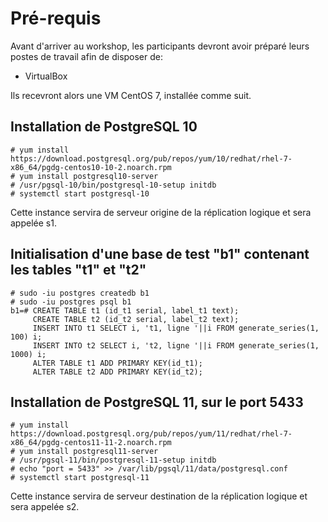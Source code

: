 # Pré-requis

Avant d'arriver au workshop, les participants devront avoir préparé leurs
postes de travail afin de disposer de:

* VirtualBox

Ils recevront alors une VM CentOS 7, installée comme suit.

## Installation de PostgreSQL 10

```
# yum install https://download.postgresql.org/pub/repos/yum/10/redhat/rhel-7-x86_64/pgdg-centos10-10-2.noarch.rpm
# yum install postgresql10-server
# /usr/pgsql-10/bin/postgresql-10-setup initdb
# systemctl start postgresql-10
```

Cette instance servira de serveur origine de la réplication logique et sera appelée s1.

## Initialisation d'une base de test "b1" contenant les tables "t1" et "t2"

```
# sudo -iu postgres createdb b1
# sudo -iu postgres psql b1
b1=# CREATE TABLE t1 (id_t1 serial, label_t1 text);
	 CREATE TABLE t2 (id_t2 serial, label_t2 text);
	 INSERT INTO t1 SELECT i, 't1, ligne '||i FROM generate_series(1, 100) i;
	 INSERT INTO t2 SELECT i, 't2, ligne '||i FROM generate_series(1, 1000) i;
	 ALTER TABLE t1 ADD PRIMARY KEY(id_t1);
	 ALTER TABLE t2 ADD PRIMARY KEY(id_t2);
```

## Installation de PostgreSQL 11, sur le port 5433

```
# yum install https://download.postgresql.org/pub/repos/yum/11/redhat/rhel-7-x86_64/pgdg-centos11-11-2.noarch.rpm
# yum install postgresql11-server
# /usr/pgsql-11/bin/postgresql-11-setup initdb
# echo "port = 5433" >> /var/lib/pgsql/11/data/postgresql.conf
# systemctl start postgresql-11
```

Cette instance servira de serveur destination de la réplication logique et sera appelée s2.
